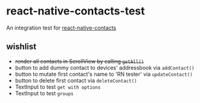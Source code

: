# react-native-contacts-test

An integration test for [react-native-contacts](https://github.com/rt2zz/react-native-contacts)

## wishlist

* ~~render all contacts in ScrollView by calling `getAll()`~~
* button to add dummy contact to devices' addressbook via `addContact()`
* button to mutate first contact's name to 'RN tester' via `updateContact()`
* button to delete first contact via `deleteContact()`
* TextInput to test `get with options`
* TextInput to test `groups`
